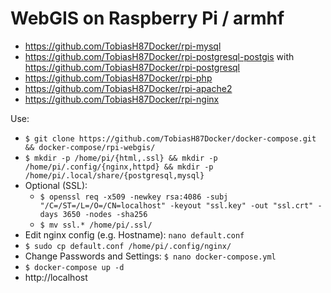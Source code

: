 # WebGIS on Raspberry Pi / armhf
* https://github.com/TobiasH87Docker/rpi-mysql
* https://github.com/TobiasH87Docker/rpi-postgresql-postgis with https://github.com/TobiasH87Docker/rpi-postgresql
* https://github.com/TobiasH87Docker/rpi-php
* https://github.com/TobiasH87Docker/rpi-apache2
* https://github.com/TobiasH87Docker/rpi-nginx

Use:
* ``` $ git clone https://github.com/TobiasH87Docker/docker-compose.git && docker-compose/rpi-webgis/ ```
* ``` $ mkdir -p /home/pi/{html,.ssl} && mkdir -p /home/pi/.config/{nginx,httpd} && mkdir -p /home/pi/.local/share/{postgresql,mysql} ```
* Optional (SSL): 
	* ``` $ openssl req -x509 -newkey rsa:4086 -subj "/C=/ST=/L=/O=/CN=localhost" -keyout "ssl.key" -out "ssl.crt" -days 3650 -nodes -sha256 ```
	* ``` $ mv ssl.* /home/pi/.ssl/ ```
* Edit nginx config (e.g. Hostname): ``` nano default.conf ```
* ``` $ sudo cp default.conf /home/pi/.config/nginx/ ``` 
* Change Passwords and Settings: ``` $ nano docker-compose.yml ```
* ``` $ docker-compose up -d ```  
* http://localhost
